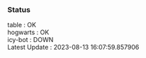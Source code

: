 ### Status


table : OK  
hogwarts : OK  
icy-bot : DOWN  
Latest Update : 2023-08-13 16:07:59.857906
